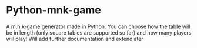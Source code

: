 # Python-mnk-game
A [m,n,k-game](https://en.wikipedia.org/w/index.php?title=M,n,k-game&oldid=1220678259) generator made in Python. You can choose how the table will be in length (only square tables are supported so far) and how many players will play! Will add further documentation and extendlater
